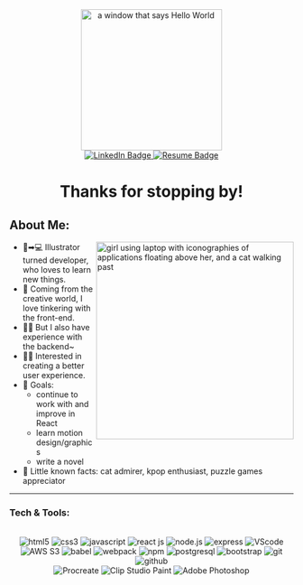 <div id="header" align="center">
  <img src="https://media4.giphy.com/media/h408T6Y5GfmXBKW62l/giphy.gif" width="250" alt="a window that says Hello World"/>
</div>

<div id="badges" align="center">
  <a href="https://www.linkedin.com/in/ashelle-cancio/" target="_blank">
    <img src="https://img.shields.io/badge/LinkedIn-blue?style=for-the-badge&logo=linkedin&logoColor=white" alt="LinkedIn Badge"/>
  </a>
<!--     <img src="https://img.shields.io/badge/Portfolio-blueviolet?style=for-the-badge&logoColor=white" alt="Portfolio Badge"/> -->
  <a href="https://drive.google.com/file/d/1GPpIu3OYLBTFKHVz0z0mGpisLKMRZHyB/view?usp=share_link">
    <img src="https://img.shields.io/badge/Resume-lightgrey?style=for-the-badge&logoColor=white" alt="Resume Badge"/>
  </a>
</div>

<h1 align="center">Thanks for stopping by!</h1>
<!-- <div align="center">
  <img src="https://i.imgur.com/WO0uk3E.jpg" width="600"/>
</div> -->

## About Me:

<img width="350" src="https://media.giphy.com/media/LMcB8XospGZO8UQq87/giphy.gif" align=right alt="girl using laptop with iconographies of applications floating above her, and a cat walking past">

- 🎨➡💻 Illustrator turned developer, who loves to learn new things.
- 🔧 Coming from the creative world, I love tinkering with the front-end.
- 🐱‍💻 But I also have experience with the backend~
- 💆‍♀️ Interested in creating a better user experience.
- 🥅 Goals:
  - continue to work with and improve in React
  - learn motion design/graphics
  - write a novel
- 🤍 Little known facts: cat admirer, kpop enthusiast, puzzle games appreciator
<hr>

### Tech & Tools:

<br>

<div class="tech" align=center>
  <img src="https://img.shields.io/badge/-HTML5-red?logo=html5&logoColor=white" alt="html5"/>
  <img src="https://img.shields.io/badge/-CSS3-blue?logo=css3&logoColor=white" alt="css3"/>
  <img src="https://img.shields.io/badge/-JavaScript-444?logo=javascript&logoColor=yellow" alt="javascript"/>
  <img src="https://img.shields.io/badge/-React-3c4156?logo=react&logoColor=61DAFB" alt="react js"/>
  <img src="https://img.shields.io/badge/-NODEJS-339933?logo=node.js&logoColor=white" alt="node.js"/>
  <img src="https://img.shields.io/badge/-EXPRESS-000?logo=express&logoColor=white" alt="express"/>
  <img src="https://img.shields.io/badge/-VSCode-007ACC?logo=visualstudiocode&logoColor=white" alt="VScode"/>
  <br>
  <img src="https://img.shields.io/badge/-AWS S3-000?logo=amazonaws&logoColor=DD8A2D" alt="AWS S3"/>
  <img src="https://img.shields.io/badge/-Babel-444?logo=babel&logoColor=yellow" alt="babel"/>
  <img src="https://img.shields.io/badge/-Webpack-2B3A42?logo=webpack&logoColor=8DD6F9" alt="webpack"/>
  <img src="https://img.shields.io/badge/-npm-BC432B?logo=npm&logoColor=white" alt="npm"/>
  <img src="https://img.shields.io/badge/-PostgreSQL-396EA3?logo=postgresql&logoColor=white" alt="postgresql"/>
  <img src="https://img.shields.io/badge/-Bootstrap-6440CE?logo=bootstrap&logoColor=white" alt="bootstrap"/>
  <img src="https://img.shields.io/badge/-Git-F05032?logo=git&logoColor=white" alt="git"/>
  <img src="https://img.shields.io/badge/-GitHub-000?logo=github&logoColor=white" alt="github"/>
  <br>
  <img src="https://img.shields.io/badge/-Procreate-DF62DB?logo=&logoColor=white" alt="Procreate"/>
  <img src="https://img.shields.io/badge/-Clip Studio Paint-ccc?logo=clipstudiopaint&logoColor=white" alt="Clip Studio Paint"/>
  <img src="https://img.shields.io/badge/-Adobe Photoshop-000?logo=adobephotoshop&logoColor=blue" alt="Adobe Photoshop"/>
</div>
<br>
<!-- <div align=center>
  <a href="https://github.com/anuraghazra/github-readme-stats">
    <img align="center" src="https://github-readme-stats.vercel.app/api?username=arcan9&hide=contribs,stars,issues&show_icons=true&count_private=true&theme=tokyonight" alt="GitHub Stats"/>
  </a>
</div>
<br>
<details>
<summary><img src="https://media4.giphy.com/media/9QBq5iaV6kB5m/giphy.gif" width="20" /> Working On</summary>
<br>
<div align=center>
<img src="https://github-readme-stats.vercel.app/api/pin/?username=arcan9&repo=nekkoh&theme=tokyonight" alt="Nekkoh full stack application">
</div>
</details>
 -->
